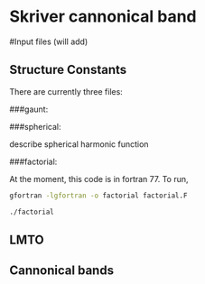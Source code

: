 # Skriver cannonical band

#Input files (will add)

## Structure Constants 

There are currently three files:


###gaunt:

###spherical:

describe spherical harmonic function

###factorial:

At the moment, this code is in fortran 77. To run,

```bash
gfortran -lgfortran -o factorial factorial.F
```

```bash
./factorial
```

## LMTO

## Cannonical bands 